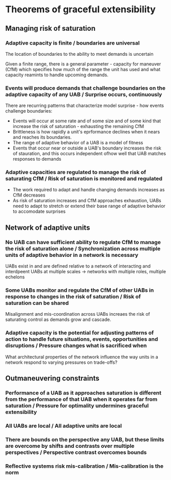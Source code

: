 # Theorems of graceful extensibility
## Managing risk of saturation
### Adaptive capacity is finite / boundaries are universal
The location of boundaries to the ability to meet demands is uncertain

Given a finite range, there is a general parameter - capacity for maneuver (CfM) which specifies how much of the range the unit has used and what capacity reamints to handle upcoming demands.

### Events will produce demands that challenge boundaries on the adaptive capacity of any UAB / Surprise occurs, continuously

There are recurring patterns that characterize model surprise - how events challenge boundaries:

* Events will occur at some rate and of some size and of some kind that increase the risk of saturation - exhausting the remaining CfM
* Brittleness is how rapidly a unit's eprformance declines when it nears and reaches its boundaries.
* The range of adaptive behavior of a UAB is a model of fitness
* Events that occur near or outside a UAB's boundary increases the risk of stauration, and this occurs independent ofhow well that UAB matches responses to demands

### Adaptive capacities are regulated to manage the risk of saturating CfM / Risk of saturation is monitored and regulated
* The work required to adapt and handle changing demands increases as CfM decreases
* As risk of saturation increases and CfM approaches exhaustion, UABs need to adapt to stretch or extend their base range of adaptive behavior to accomodate surprises

## Network of adaptive units
### No UAB can have sufficient ability to regulate CfM to manage the risk of saturation alone / Synchronization across multiple units of adaptive behavior in a network is necessary

UABs exist in and are defined relative to a network of interacting and interdpeent UABs at multiple scales → networks with multiple roles, multiple echelons

### Some UABs monitor and regulate the CfM of other UABs in response to changes in the risk of saturation / Risk of saturation can be shared

Misalignment and mis-coordination across UABs increaes the risk of saturating control as demands grow and cascade.

### Adaptive capacity is the potential for adjusting patterns of action to handle future situations, events, opportunities and disruptions / Pressure changes what is sacrificed when
What architectural properties of the network influence the way units in a network respond to varying pressures on trade-offs?

## Outmaneuvering constraints
### Performance of a UAB as it approaches saturation is different from the performance of that UAB when it operates far from saturation / Pressure for optimality undermines graceful extensibility

### All UABs are local / All adaptive units are local

### There are bounds on the perspective any UAB, but these limits are overcome by shifts and contrasts over multiple perspectives / Perspective contrast overcomes bounds

### Reflective systems risk mis-calibration / Mis-calibration is the norm



